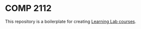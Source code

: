 # COMP 2112

This repository is a boilerplate for creating [Learning Lab courses](https://lab.github.com/docs/).
